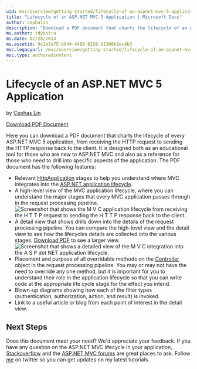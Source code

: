 ```yaml
---
uid: mvc/overview/getting-started/lifecycle-of-an-aspnet-mvc-5-application
title: "Lifecycle of an ASP.NET MVC 5 Application | Microsoft Docs"
author: cephalin
description: "Download a PDF document that charts the lifecycle of an ASP.NET MVC 5 application. This lifecycle document provides a high-level view of the MVC lifecycle an..."
ms.author: tdykstra
ms.date: 02/28/2014
ms.assetid: 9c1e3a75-b644-4480-8326-11300b1ec4b3
msc.legacyurl: /mvc/overview/getting-started/lifecycle-of-an-aspnet-mvc-5-application
msc.type: authoredcontent
---
```

# Lifecycle of an ASP.NET MVC 5 Application

by [Cephas Lin](https://github.com/cephalin)

[Download PDF Document](lifecycle-of-an-aspnet-mvc-5-application/_static/lifecycle-of-an-aspnet-mvc-5-application1.pdf)

Here you can download a PDF document that charts the lifecycle of every ASP.NET MVC 5 application, from receiving the HTTP request to sending the HTTP response back to the client. It is designed both as an educational tool for those who are new to ASP.NET MVC and also as a reference for those who need to drill into specific aspects of the application. The PDF document has the following features:

- Relevant [HttpApplication](https://msdn.microsoft.com/library/system.web.httpapplication.aspx) stages to help you understand where MVC integrates into the [ASP.NET application lifecycle](https://msdn.microsoft.com/library/bb470252.aspx).
- A high-level view of the MVC application lifecycle, where you can understand the major stages that every MVC application passes through in the request processing pipeline.  
    ![Screenshot that shows the M V C application lifecycle from receiving the H T T P request to sending the H T T P response back to the client.](lifecycle-of-an-aspnet-mvc-5-application/_static/image1.jpg)
- A detail view that shows drills down into the details of the request processing pipeline. You can compare the high-level view and the detail view to see how the lifecycles details are collected into the various stages. [Download PDF](lifecycle-of-an-aspnet-mvc-5-application/_static/lifecycle-of-an-aspnet-mvc-5-application1.pdf) to see a larger view.
    ![Screenshot that shows a detailed view of the M V C integration into the A S P dot NET application lifecycle.](lifecycle-of-an-aspnet-mvc-5-application/_static/image2.jpg)
- Placement and purpose of all overridable methods on the [Controller](https://msdn.microsoft.com/library/system.web.mvc.controller.aspx) object in the request processing pipeline. You may or may not have the need to override any one method, but it is important for you to understand their role in the application lifecycle so that you can write code at the appropriate life cycle stage for the effect you intend.
- Blown-up diagrams showing how each of the filter types (authentication, authorization, action, and result) is invoked.
- Link to a useful article or blog from each point of interest in the detail view.

## Next Steps

Does this document meet your need? We'd appreciate your feedback. If you have any question on the ASP.NET MVC lifecycle in your application, [Stackoverflow](http://stackoverflow.com/help) and the [ASP.NET MVC forums](https://forums.asp.net/1146.aspx) are great places to ask. Follow [me](https://twitter.com/Cephas_MSFT) on twitter so you can get updates on my latest tutorials.


